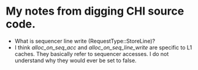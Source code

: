 # My notes from digging CHI source code.

* What is sequencer line write (RequestType::StoreLine)?
* I think *alloc_on_seq_acc* and  *alloc_on_seq_line_write* are specific to L1 caches.
They basically refer to sequencer accesses.
I do not understand why they would ever be set to false.
